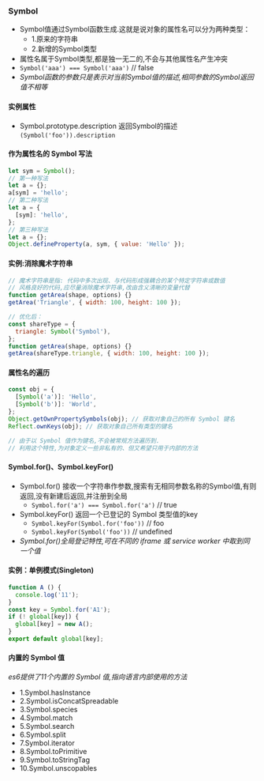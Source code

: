 ### Symbol
- Symbol值通过Symbol函数生成.这就是说对象的属性名可以分为两种类型：
  - 1.原来的字符串
  - 2.新增的Symbol类型
- 属性名属于Symbol类型,都是独一无二的,不会与其他属性名产生冲突
- `Symbol('aaa') === Symbol('aaa')` // false
- *Symbol函数的参数只是表示对当前Symbol值的描述,相同参数的Symbol返回值不相等*

#### 实例属性
- Symbol.prototype.description 返回Symbol的描述 `(Symbol('foo')).description`

#### 作为属性名的 Symbol 写法

```js
let sym = Symbol();
// 第一种写法
let a = {};
a[sym] = 'hello';
// 第二种写法
let a = {
  [sym]: 'hello',
};
// 第三种写法
let a = {};
Object.defineProperty(a, sym, { value: 'Hello' });
```

#### 实例:消除魔术字符串
```js
// 魔术字符串是指: 代码中多次出现、与代码形成强耦合的某个特定字符串或数值
// 风格良好的代码,应尽量消除魔术字符串,改由含义清晰的变量代替
function getArea(shape, options) {}
getArea('Triangle', { width: 100, height: 100 });

// 优化后：
const shareType = {
  triangle: Symbol('Symbol'),
};
function getArea(shape, options) {}
getArea(shareType.triangle, { width: 100, height: 100 });
```

#### 属性名的遍历
```js
const obj = {
  [Symbol('a')]: 'Hello',
  [Symbol('b')]: 'World',
};
Object.getOwnPropertySymbols(obj); // 获取对象自己的所有 Symbol 键名
Reflect.ownKeys(obj); // 获取对象自己所有类型的键名

// 由于以 Symbol 值作为键名,不会被常规方法遍历到.
// 利用这个特性,为对象定义一些非私有的、但又希望只用于内部的方法
```

#### Symbol.for()、Symbol.keyFor()
- Symbol.for() 接收一个字符串作参数,搜索有无相同参数名称的Symbol值,有则返回,没有新建后返回,并注册到全局
  - `Symbol.for('a') === Symbol.for('a')` // true
- Symbol.keyFor() 返回一个已登记的 Symbol 类型值的key
  - `Symbol.keyFor(Symbol.for('foo'))` // foo
  - `Symbol.keyFor(Symbol('foo'))` // undefined
- *Symbol.for()全局登记特性,可在不同的 iframe 或 service worker 中取到同一个值*

#### 实例：单例模式(Singleton)

```js
function A () {
  console.log('11');
}
const key = Symbol.for('A1');
if (! global[key]) {
  global[key] = new A();
}
export default global[key];
```

#### 内置的 Symbol 值
*es6提供了11个内置的 Symbol 值,指向语言内部使用的方法*
- 1.Symbol.hasInstance
- 2.Symbol.isConcatSpreadable
- 3.Symbol.species
- 4.Symbol.match
- 5.Symbol.search
- 6.Symbol.split
- 7.Symbol.iterator
- 8.Symbol.toPrimitive
- 9.Symbol.toStringTag
- 10.Symbol.unscopables